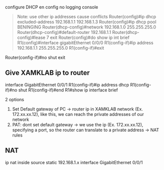 configure DHCP
en
config
no logging console
> Note: use other ip addresses cause conflicts 
Router(config)#ip dhcp excluded-address 192.168.1.1 192.168.1.3
Router(config)#ip dhcp pool BENINGING
Router(dhcp-config)#network 192.168.1.0 255.255.255.0
Router(dhcp-config)#default-router 192.168.1.1
Router(dhcp-config)#lease 7
exit
Router(config)#do show ip int brief
R1(config)#interface gigabitEthernet 0/0/0
R1(config-if)#ip address 192.168.1.1 255.255.255.0
R1(config-if)#exit
 
Router(config-if)#no shut
exit
 
## Give XAMKLAB ip to router
 
interface GigabitEthernet 0/0/1
R1(config-if)#ip address dhcp
R1(config-if)#no shut
R1(config-if)#end
R1#show ip interface brief
 
2 options
1. Set Default gateway of PC -> router ip in XAMKLAB network (Ex. 172.xx.xx.12), like this, we can reach the private addresses of our network
2. PAT: dont set default gateway -> we use the ip (Ex. 172.xx.xx.12), specifying a port, so the router can translate to a private address -> NAT rules

## NAT

ip nat inside source static 192.168.1.x interface GigabitEthernet 0/0/1
